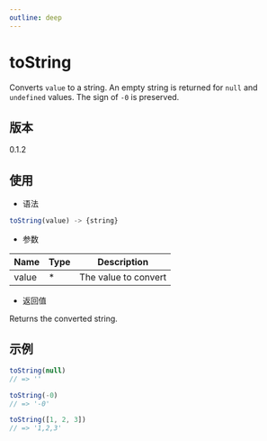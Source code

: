 ```yaml
---
outline: deep
---
```


# toString

Converts `value` to a string. An empty string is returned for `null`
and `undefined` values. The sign of `-0` is preserved.

## 版本

0.1.2

## 使用

- 语法

```js
toString(value) -> {string}
```

- 参数

| Name    | Type  | Description                |
|---------|-------|----------------------------|
| value   | *     | The value to convert       |

- 返回值

Returns the converted string.

## 示例

```js
toString(null)
// => ''

toString(-0)
// => '-0'

toString([1, 2, 3])
// => '1,2,3'
```
